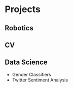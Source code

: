 # Projects

## Robotics

## CV

## Data Science 
  - Gender Classifiers
  - Twitter Sentiment Analysis
  
